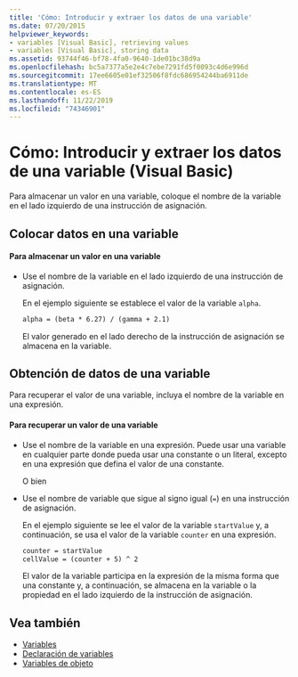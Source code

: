 ```yaml
---
title: 'Cómo: Introducir y extraer los datos de una variable'
ms.date: 07/20/2015
helpviewer_keywords:
- variables [Visual Basic], retrieving values
- variables [Visual Basic], storing data
ms.assetid: 93744f46-bf78-4fa0-9640-1de01bc38d9a
ms.openlocfilehash: bc5a7377a5e2e4c7ebe7291fd5f0093c4d6e996d
ms.sourcegitcommit: 17ee6605e01ef32506f8fdc686954244ba6911de
ms.translationtype: MT
ms.contentlocale: es-ES
ms.lasthandoff: 11/22/2019
ms.locfileid: "74346901"
---
```

# <a name="how-to-move-data-into-and-out-of-a-variable-visual-basic"></a>Cómo: Introducir y extraer los datos de una variable (Visual Basic)

Para almacenar un valor en una variable, coloque el nombre de la variable en el lado izquierdo de una instrucción de asignación.

## <a name="putting-data-in-a-variable"></a>Colocar datos en una variable

#### <a name="to-store-a-value-in-a-variable"></a>Para almacenar un valor en una variable

- Use el nombre de la variable en el lado izquierdo de una instrucción de asignación.

    En el ejemplo siguiente se establece el valor de la variable `alpha`.

    ```vb
    alpha = (beta * 6.27) / (gamma + 2.1)
    ```

    El valor generado en el lado derecho de la instrucción de asignación se almacena en la variable.

## <a name="getting-data-from-a-variable"></a>Obtención de datos de una variable

Para recuperar el valor de una variable, incluya el nombre de la variable en una expresión.

#### <a name="to-retrieve-a-value-from-a-variable"></a>Para recuperar un valor de una variable

- Use el nombre de la variable en una expresión. Puede usar una variable en cualquier parte donde pueda usar una constante o un literal, excepto en una expresión que defina el valor de una constante.

  O bien

- Use el nombre de variable que sigue al signo igual (`=`) en una instrucción de asignación.

  En el ejemplo siguiente se lee el valor de la variable `startValue` y, a continuación, se usa el valor de la variable `counter` en una expresión.

  ```vb
  counter = startValue
  cellValue = (counter + 5) ^ 2
  ```

  El valor de la variable participa en la expresión de la misma forma que una constante y, a continuación, se almacena en la variable o la propiedad en el lado izquierdo de la instrucción de asignación.

## <a name="see-also"></a>Vea también

- [Variables](../../../../visual-basic/programming-guide/language-features/variables/index.md)
- [Declaración de variables](../../../../visual-basic/programming-guide/language-features/variables/variable-declaration.md)
- [Variables de objeto](../../../../visual-basic/programming-guide/language-features/variables/object-variables.md)
